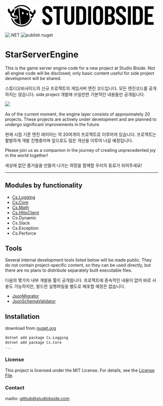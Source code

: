 ![](https://raw.githubusercontent.com/StudioBside/.github/main/Images/logo_horizontal.png)

![.NET](https://github.com/StudioBside/Cs.Logging/actions/workflows/dotnet.yml/badge.svg) ![publish nuget](https://github.com/StudioBside/StarServerEngine/actions/workflows/publish-nuget.yml/badge.svg)

# StarServerEngine

This is the game server engine code for a new project at Studio Biside. Not all engine code will be disclosed; only basic content useful for side project development will be shared.

스튜디오비사이드의 신규 프로젝트의 게임서버 엔진 코드입니다. 
모든 엔진코드를 공개하지는 않습니다. side project 개발에 쓰일만한 기본적인 내용들만 공개됩니다.

![](https://raw.githubusercontent.com/StudioBside/StarServerEngine/main/Document/Images/project-list.png)

As of the current moment, the engine layer consists of approximately 20 projects. These projects are actively under development and are planned to undergo significant improvements in the future.

현재 시점 기준 엔진 레이어는 약 20여개의 프로젝트로 이루어져 있습니다. 프로젝트는 활발하게 개발 진행중이며 앞으로도 많은 개선을 이루어 나갈 예정입니다. 

Please join us as a companion in the journey of creating unprecedented joy in the world together!

세상에 없던 즐거움을 만들어 나가는 여정을 함께할 우리의 동료가 되어주세요!

---

## Modules by functionality

* [Cs.Logging](./Engine/Cs.Logging/README.md)
* [Cs.Core](./Engine/Cs.Core/README.md)
* [Cs.Math](./Engine/Cs.Math/README.md)
* [Cs.HttpClient](./Engine/Cs.HttpClient/README.md)
* Cs.Dynamic
* Cs.Slack
* Cs.Exception
* Cs.Perforce

## Tools

Several internal development tools listed below will be made public. They do not contain project-specific content, so they can be used directly, but there are no plans to distribute separately built executable files.

다음의 몇가지 내부 개발용 툴이 공개됩니다. 프로젝트에 종속적인 내용이 없어 바로 사용도 가능하지만, 빌드한 실행파일을 별도로 배포할 예정은 없습니다.

* [JsonMigrator](https://github.com/StudioBside/StarServerEngine/tree/main/Tool/JsonMigrator)
* [JsonSchemaValidator](https://github.com/StudioBside/StarServerEngine/tree/main/Tool/JsonSchemaValidator)

## Installation

download from [nuget.org](https://www.nuget.org/packages?q=studiobside)
```
dotnet add package Cs.Logging
dotnet add package Cs.Core
...
```

### License

This project is licensed under the MIT License. For details, see the [License File](LICENSE).

### Contact

mailto: github@studiobside.com

